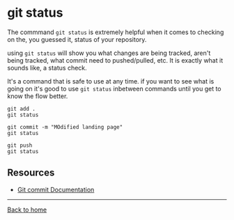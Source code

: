# git status 

The commmand `git status` is extremely helpful when it comes to checking on the, you guessed it, status of your repository.

using `git status` will show you what changes are being tracked, aren't being tracked, what commit need to pushed/pulled, etc. It is exactly what it sounds like, a status check.

It's a command that is safe to use at any time. if you want to see what is going on it's good to use `git status` inbetween commands until you get to know the flow better.
```
git add .
git status

git commit -m "MOdified landing page"
git status

git push
git status 
```

## Resources 

- [Git commit Documentation](https://git-scm.com/docs/git-status)
---

[Back to home](../REAME.md)

